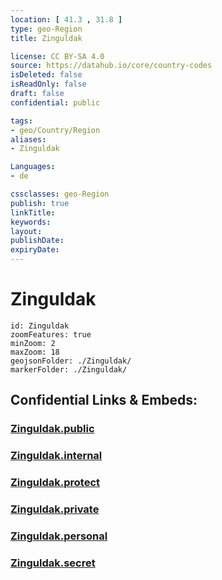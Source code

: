 ```yaml
---
location: [ 41.3 , 31.8 ] 
type: geo-Region
title: Zinguldak

license: CC BY-SA 4.0
source: https://datahub.io/core/country-codes
isDeleted: false
isReadOnly: false
draft: false
confidential: public

tags:
- geo/Country/Region
aliases:
- Zinguldak

Languages:
- de

cssclasses: geo-Region
publish: true
linkTitle: 
keywords: 
layout: 
publishDate: 
expiryDate: 
---
```


# Zinguldak

```leaflet
id: Zinguldak
zoomFeatures: true 
minZoom: 2 
maxZoom: 18
geojsonFolder: ./Zinguldak/
markerFolder: ./Zinguldak/
```


## Confidential Links & Embeds: 

### [Zinguldak.public](/_public/\Earth\Continent\Europe\Europe~East\Turkey\Provinces~TurkeyZinguldak.public.md) 

### [Zinguldak.internal](/_internal/\Earth\Continent\Europe\Europe~East\Turkey\Provinces~TurkeyZinguldak.internal.md) 

### [Zinguldak.protect](/_protect/\Earth\Continent\Europe\Europe~East\Turkey\Provinces~TurkeyZinguldak.protect.md) 

### [Zinguldak.private](/_private/\Earth\Continent\Europe\Europe~East\Turkey\Provinces~TurkeyZinguldak.private.md) 

### [Zinguldak.personal](/_personal/\Earth\Continent\Europe\Europe~East\Turkey\Provinces~TurkeyZinguldak.personal.md) 

### [Zinguldak.secret](/_secret/\Earth\Continent\Europe\Europe~East\Turkey\Provinces~TurkeyZinguldak.secret.md)

